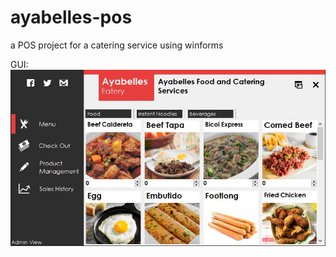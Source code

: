 # ayabelles-pos
a POS project for a catering service using winforms

GUI: <br>
![gui](https://github.com/tenick/ayabelles-pos/blob/master/pos.jpg)
